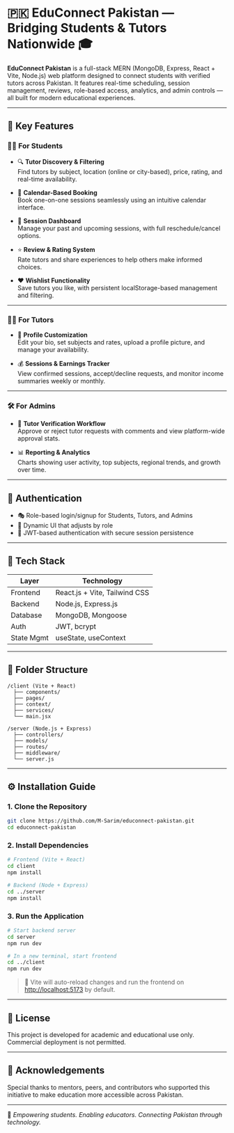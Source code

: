 # 🇵🇰 EduConnect Pakistan — Bridging Students & Tutors Nationwide 🎓

**EduConnect Pakistan** is a full-stack MERN (MongoDB, Express, React + Vite, Node.js) web platform designed to connect students with verified tutors across Pakistan. It features real-time scheduling, session management, reviews, role-based access, analytics, and admin controls — all built for modern educational experiences.

---

## 🚀 Key Features

### 👨‍🎓 **For Students**
- 🔍 **Tutor Discovery & Filtering**  
  Find tutors by subject, location (online or city-based), price, rating, and real-time availability.

- 📅 **Calendar-Based Booking**  
  Book one-on-one sessions seamlessly using an intuitive calendar interface.

- 📂 **Session Dashboard**  
  Manage your past and upcoming sessions, with full reschedule/cancel options.

- ⭐ **Review & Rating System**  
  Rate tutors and share experiences to help others make informed choices.

- ❤️ **Wishlist Functionality**  
  Save tutors you like, with persistent localStorage-based management and filtering.

---

### 👨‍🏫 **For Tutors**
- 📝 **Profile Customization**  
  Edit your bio, set subjects and rates, upload a profile picture, and manage your availability.

- 💰 **Sessions & Earnings Tracker**  
  View confirmed sessions, accept/decline requests, and monitor income summaries weekly or monthly.

---

### 🛠️ **For Admins**
- 🛂 **Tutor Verification Workflow**  
  Approve or reject tutor requests with comments and view platform-wide approval stats.

- 📊 **Reporting & Analytics**  
  Charts showing user activity, top subjects, regional trends, and growth over time.

---

## 🔐 Authentication
- 🎭 Role-based login/signup for Students, Tutors, and Admins
- 🧩 Dynamic UI that adjusts by role
- 🔐 JWT-based authentication with secure session persistence

---

## 🧱 Tech Stack

| Layer        | Technology                  |
|--------------|-----------------------------|
| Frontend     | React.js + Vite, Tailwind CSS |
| Backend      | Node.js, Express.js         |
| Database     | MongoDB, Mongoose           |
| Auth         | JWT, bcrypt                 |
| State Mgmt   | useState, useContext        |

---

## 📁 Folder Structure

```
/client (Vite + React)
  ├── components/
  ├── pages/
  ├── context/
  ├── services/
  └── main.jsx

/server (Node.js + Express)
  ├── controllers/
  ├── models/
  ├── routes/
  ├── middleware/
  └── server.js
```

---

## ⚙️ Installation Guide

### 1. **Clone the Repository**
```bash
git clone https://github.com/M-Sarim/educonnect-pakistan.git
cd educonnect-pakistan
```

### 2. **Install Dependencies**
```bash
# Frontend (Vite + React)
cd client
npm install

# Backend (Node + Express)
cd ../server
npm install
```

### 3. **Run the Application**
```bash
# Start backend server
cd server
npm run dev

# In a new terminal, start frontend
cd ../client
npm run dev
```

> 🔁 Vite will auto-reload changes and run the frontend on [http://localhost:5173](http://localhost:5173) by default.

---

## 📜 License

This project is developed for academic and educational use only. Commercial deployment is not permitted.

---

## 🙌 Acknowledgements

Special thanks to mentors, peers, and contributors who supported this initiative to make education more accessible across Pakistan.

---

🚀 *Empowering students. Enabling educators. Connecting Pakistan through technology.*
